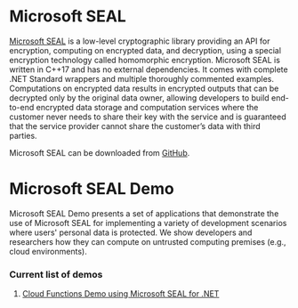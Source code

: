 # Microsoft SEAL

[Microsoft SEAL](https://www.microsoft.com/en-us/research/project/microsoft-seal) is a low-level cryptographic library providing an API for encryption, computing on encrypted data, and decryption, using a special encryption technology called homomorphic encryption. Microsoft SEAL is written in C++17 and has no external dependencies. It comes with complete .NET Standard wrappers and multiple thoroughly commented examples. Computations on encrypted data results in encrypted outputs that can be decrypted only by the original data owner, allowing developers to build end-to-end encrypted data storage and computation services where the customer never needs to share their key with the service and is guaranteed that the service provider cannot share the customer’s data with third parties.

Microsoft SEAL can be downloaded from [GitHub](https://GitHub.com/Microsoft/SEAL).

# Microsoft SEAL Demo

Microsoft SEAL Demo presents a set of applications that demonstrate the use of Microsoft SEAL for implementing a variety of development scenarios 
where users' personal data is protected. We show developers and researchers how they can compute on untrusted computing premises (e.g., cloud environments).  

### Current list of demos

1. [Cloud Functions Demo using Microsoft SEAL for .NET](CloudFunctionsDemo/README.md)
